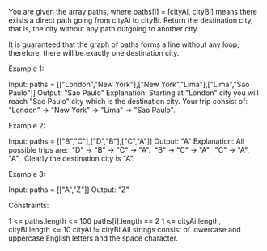 You are given the array paths, where paths[i] = [cityAi, cityBi] means there
exists a direct path going from cityAi to cityBi. Return the destination
city, that is, the city without any path outgoing to another city.

It is guaranteed that the graph of paths forms a line without any loop,
therefore, there will be exactly one destination city.


Example 1:


Input: paths = [["London","New York"],["New York","Lima"],["Lima","Sao
Paulo"]]
Output: "Sao Paulo" 
Explanation: Starting at "London" city you will reach "Sao Paulo" city which
is the destination city. Your trip consist of: "London" -> "New York" ->
"Lima" -> "Sao Paulo".


Example 2:


Input: paths = [["B","C"],["D","B"],["C","A"]]
Output: "A"
Explanation: All possible trips are: 
"D" -> "B" -> "C" -> "A". 
"B" -> "C" -> "A". 
"C" -> "A". 
"A". 
Clearly the destination city is "A".


Example 3:


Input: paths = [["A","Z"]]
Output: "Z"



Constraints:


1 <= paths.length <= 100
paths[i].length == 2
1 <= cityAi.length, cityBi.length <= 10
cityAi != cityBi
All strings consist of lowercase and uppercase English letters and the space
character.




